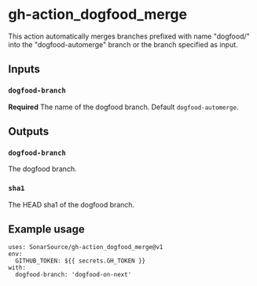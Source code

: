 # gh-action_dogfood_merge

This action automatically merges branches prefixed with name "dogfood/" into the "dogfood-automerge" branch or the branch specified as input.

## Inputs

### `dogfood-branch`

**Required** The name of the dogfood branch. Default `dogfood-automerge`.

## Outputs

### `dogfood-branch`

The dogfood branch.

### `sha1`

The HEAD sha1 of the dogfood branch.

## Example usage

```
uses: SonarSource/gh-action_dogfood_merge@v1
env:
  GITHUB_TOKEN: ${{ secrets.GH_TOKEN }}
with:
  dogfood-branch: 'dogfood-on-next'
```
